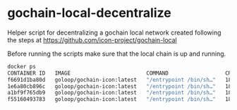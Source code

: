 # gochain-local-decentralize

Helper script for decentralizing a gochain local network created following the steps at https://github.com/icon-project/gochain-local

Before running the scripts make sure that the local chain is up and running.
```bash
docker ps
CONTAINER ID   IMAGE                        COMMAND                  CREATED          STATUS          PORTS                                                 NAMES
f6691d1ba80d   goloop/gochain-icon:latest   "/entrypoint /bin/sh…"   18 seconds ago   Up 16 seconds   8080/tcp, 0.0.0.0:9083->9080/tcp, :::9083->9080/tcp   gochain-local-node3-1
1e6a80cb896c   goloop/gochain-icon:latest   "/entrypoint /bin/sh…"   18 seconds ago   Up 16 seconds   8080/tcp, 0.0.0.0:9082->9080/tcp, :::9082->9080/tcp   gochain-local-node2-1
a1bf9f765db9   goloop/gochain-icon:latest   "/entrypoint /bin/sh…"   18 seconds ago   Up 17 seconds   8080/tcp, 0.0.0.0:9081->9080/tcp, :::9081->9080/tcp   gochain-local-node1-1
f55160493783   goloop/gochain-icon:latest   "/entrypoint /bin/sh…"   18 seconds ago   Up 16 seconds   8080/tcp, 0.0.0.0:9080->9080/tcp, :::9080->9080/tcp   gochain-local-node0-1
```
